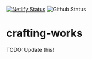 [![Netlify Status](https://api.netlify.com/api/v1/badges/1e8832b4-84ad-4476-a63e-93be2f76e7b5/deploy-status)](https://app.netlify.com/sites/crafting-works/deploys)
![Github Status](https://github.com/sabinmarcu/crafting-works/workflows/Build+Site/badge.svg)

# crafting-works

TODO: Update this!
